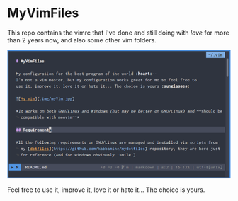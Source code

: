 MyVimFiles
==========

This repo contains the vimrc that I've done and still doing with *love* for more than 2 years now, and also some other vim folders.


![My vim](.img/myVim.jpg)


Feel free to use it, improve it, love it or hate it... The choice is yours.
